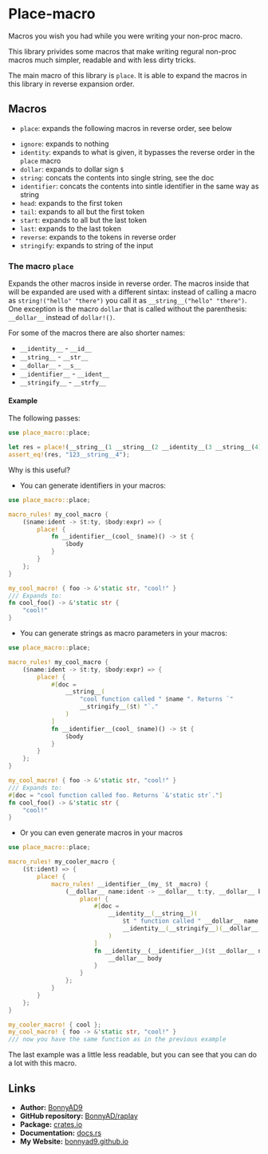 # Place-macro
Macros you wish you had while you were writing your non-proc macro.

This library privides some macros that make writing regural non-proc
macros much simpler, readable and with less dirty tricks.

The main macro of this library is `place`. It is able to expand the macros in
this library in reverse expansion order.

## Macros
+ `place`: expands the following macros in reverse order, see below
- `ignore`: expands to nothing
- `identity`: expands to what is given, it bypasses the reverse order in the
  `place` macro
- `dollar`: expands to dollar sign `$`
- `string`: concats the contents into single string, see the doc
- `identifier`: concats the contents into sintle identifier in the same way as
  string
- `head`: expands to the first token
- `tail`: expands to all but the first token
- `start`: expands to all but the last token
- `last`: expands to the last token
- `reverse`: expands to the tokens in reverse order
- `stringify`: expands to string of the input

### The macro `place`
Expands the other macros inside in reverse order. The macros inside that will
be expanded are used with a different sintax: instead of calling a macro as
`string!("hello" "there")` you call it as `__string__("hello" "there")`. One
exception is the macro `dollar` that is called without the parenthesis:
`__dollar__` instead of `dollar!()`.

For some of the macros there are also shorter names:
- `__identity__` - `__id__`
- `__string__` - `__str__`
- `__dollar__` - `__s__`
- `__identifier__` - `__ident__`
- `__stringify__` - `__strfy__`

#### Example
The following passes:
```rust
use place_macro::place;

let res = place!(__string__(1 __string__(2 __identity__(3 __string__(4)))));
assert_eq!(res, "123__string__4");
```

Why is this useful?

- You can generate identifiers in your macros:
```rust
use place_macro::place;

macro_rules! my_cool_macro {
    ($name:ident -> $t:ty, $body:expr) => {
        place! {
            fn __identifier__(cool_ $name)() -> $t {
                $body
            }
        }
    };
}

my_cool_macro! { foo -> &'static str, "cool!" }
/// Expands to:
fn cool_foo() -> &'static str {
    "cool!"
}
```
- You can generate strings as macro parameters in your macros:
```rust
use place_macro::place;

macro_rules! my_cool_macro {
    ($name:ident -> $t:ty, $body:expr) => {
        place! {
            #[doc =
                __string__(
                    "cool function called " $name ". Returns `"
                    __stringify__($t) "`."
                )
            ]
            fn __identifier__(cool_ $name)() -> $t {
                $body
            }
        }
    };
}

my_cool_macro! { foo -> &'static str, "cool!" }
/// Expands to:
#[doc = "cool function called foo. Returns `&'static str`."]
fn cool_foo() -> &'static str {
    "cool!"
}
```
- Or you can even generate macros in your macros
```rust
use place_macro::place;

macro_rules! my_cooler_macro {
    ($t:ident) => {
        place! {
            macro_rules! __identifier__(my_ $t _macro) {
                (__dollar__ name:ident -> __dollar__ t:ty, __dollar__ body:expr) => {
                    place! {
                        #[doc =
                            __identity__(__string__)(
                                $t " function called " __dollar__ name ". Returns `"
                                __identity__(__stringify__)(__dollar__ t) "`."
                            )
                        ]
                        fn __identity__(__identifier__)($t __dollar__ name)() -> __dollar__ t {
                            __dollar__ body
                        }
                    }
                };
            }
        }
    };
}

my_cooler_macro! { cool };
my_cool_macro! { foo -> &'static str, "cool!" }
/// now you have the same function as in the previous example
```
The last example was a little less readable, but you can see that you can do
a lot with this macro.

## Links
- **Author:** [BonnyAD9](https://github.com/BonnyAD9)
- **GitHub repository:** [BonnyAD/raplay](https://github.com/BonnyAD9/place_macro)
- **Package:** [crates.io](https://crates.io/crates/place_macro)
- **Documentation:** [docs.rs](https://docs.rs/place_macro/latest/place_macro/)
- **My Website:** [bonnyad9.github.io](https://bonnyad9.github.io/)
